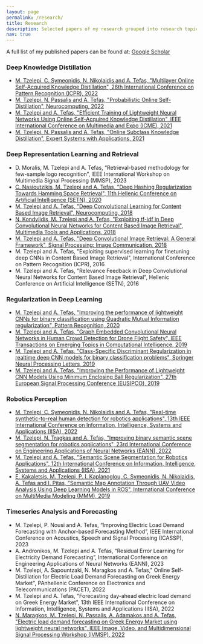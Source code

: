 ```yaml
---
layout: page
permalink: /research/
title: Research
description: Selected papers of my research grouped into research topics
nav: true
---
```


A full list of my published papers can be found at: [Google Scholar](https://scholar.google.gr/citations?user=ZMOW1K0AAAAJ&hl)
### Deep Knowledge Distillation
- <a href="https://cidl.csd.auth.gr/resources/conference_pdfs//Multilayer-Online-Self-Acquired-Knowledge-Distillation-ICPR-2022.pdf">M. Tzelepi, C. Symeonidis, N. Nikolaidis and A. Tefas, "Multilayer Online Self-Acquired Knowledge Distillation", 26th International Conference on Pattern Recognition (ICPR), 2022</a>
- <a href="https://cidl.csd.auth.gr/resources/journal_pdfs//Probabilistic%20Online%20Self%20Distillation.pdf">M. Tzelepi, N. Passalis and A. Tefas, "Probabilistic Online Self-Distillation", Neurocomputing, 2022</a>
- <a href="https://cidl.csd.auth.gr/resources/conference_pdfs//Efficient%20Online%20Subclass%20Knowledge%20Distillation%20for%20Image%20Classification.pdf">M. Tzelepi and A. Tefas, "Efficient Training of Lightweight Neural Networks Using Online Self-Acquired Knowledge Distillation", IEEE International Conference on Multimedia and Expo (ICME), 2021</a>
- <a href="https://cidl.csd.auth.gr/resources/journal_pdfs//Online%20Subclass%20Knowledge%20Distillation.pdf">M. Tzelepi, N. Passalis and A. Tefas, "Online Subclass Knowledge Distillation", Expert Systems with Applications, 2021</a>


### Deep Representation Learning and Retrieval
- D. Moralis, M. Tzelepi and A. Tefas, “Retrieval-based methodology for few-sample logo recognition”, IEEE International Workshop on Multimedia Signal Processing (MMSP), 2023
- <a href="https://cidl.csd.auth.gr/resources/conference_pdfs//E.233.pdf">C. Nasioutzikis, M. Tzelepi and A. Tefas, "Deep Hashing Regularization Towards Hamming Space Retrieval", 11th Hellenic Conference on Artificial Intelligence (SETN), 2020</a>
- <a href="https://cidl.csd.auth.gr/resources/journal_pdfs//Deep%20Convolutional%20Learning.pdf">M. Tzelepi and A. Tefas, "Deep Convolutional Learning for Content Based Image Retrieval", Neurocomputing, 2018</a>
- <a href="https://cidl.csd.auth.gr/resources/journal_pdfs//Exploiting%20tfidf%20Networks%20for%20Content%20Based%20Image%20Retrieval.pdf">N. Kondylidis, M. Tzelepi and A. Tefas, "Exploiting tf-idf in Deep Convolutional Neural Networks for Content Based Image Retrieval", Multimedia Tools and Applications, 2018</a>
- <a href="https://cidl.csd.auth.gr/resources/journal_pdfs//Deep%20Convolutional%20Image%20Retrieval%20A%20General.pdf">M. Tzelepi and A. Tefas, "Deep Convolutional Image Retrieval: A General Framework", Signal Processing: Image Communication, 2018</a>
- M. Tzelepi and A. Tefas, "Exploiting supervised learning for finetuning deep CNNs in Content Based Image Retrieval", International Conference on Pattern Recognition (ICPR), 2016
- M. Tzelepi and A. Tefas, "Relevance Feedback in Deep Convolutional Neural Networks for Content Based Image Retrieval", Hellenic Conference on Artificial Intelligence (SETN), 2016



### Regularization in Deep Learning
- <a href="https://cidl.csd.auth.gr/resources/journal_pdfs//Improving%20the%20performance%20of%20lightweight%20CNNs%20for%20binary%20classification%20using%20Quadratic%20Mutual.pdf">M. Tzelepi and A. Tefas, "Improving the performance of lightweight CNNs for binary classification using Quadratic Mutual Information regularization", Pattern Recognition, 2020</a>
- <a href="https://cidl.csd.auth.gr/resources/journal_pdfs//Tzelepi_TETCI.pdf">M. Tzelepi and A. Tefas, "Graph Embedded Convolutional Neural Networks in Human Crowd Detection for Drone Flight Safety", IEEE Transactions on Emerging Topics in Computational Intelligence, 2019</a>
- <a href="https://cidl.csd.auth.gr/resources/journal_pdfs//Tzelepi_NEPL.pdf">M. Tzelepi and A. Tefas, "Class-Specific Discriminant Regularization in realtime deep CNN models for binary classification problems", Springer Neural Processing Letters, 2019</a>
- <a href="https://cidl.csd.auth.gr/resources/conference_pdfs//Tzelepi_EUSIPCO2019.pdf">M. Tzelepi and A. Tefas, "Improving the Performance of Lightweight CNN Models Using Minimum Enclosing Ball Regularization", 27th European Signal Processing Conference (EUSIPCO), 2019</a>


### Robotics Perception
- <a href="https://cidl.csd.auth.gr/resources/conference_pdfs//Real-time%20synthetic-to-real%20human%20detection%20for%20robotics%20applications.pdf">M. Tzelepi, C. Symeonidis, N. Nikolaidis and A. Tefas, "Real-time synthetic-to-real human detection for robotics applications", 13th IEEE International Conference on Information, Intelligence, Systems and Applications (IISA), 2022</a>
- <a href="https://cidl.csd.auth.gr/resources/conference_pdfs//Improving%20binary%20semantic%20scene%20segmentation%20for%20robotics%20applications.pdf">M. Tzelepi, N. Tragkas and A. Tefas, "Improving binary semantic scene segmentation for robotics applications", 23rd International Conference on Engineering Applications of Neural Networks (EANN), 2022</a>
- <a href="https://cidl.csd.auth.gr/resources/conference_pdfs//E.249%20Tzelepi_IISA2021.pdf">M. Tzelepi and A. Tefas, "Semantic Scene Segmentation for Robotics Applications", 12th International Conference on Information, Intelligence, Systems and Applications (IISA), 2021</a>
- <a href="https://cidl.csd.auth.gr/resources/conference_pdfs//Kakaletsis_MMM.pdf">E. Kakaletsis, M. Tzelepi, P. I. Kaplanoglou, C. Symeonidis, N. Nikolaidis, A. Tefas and I. Pitas, "Semantic Map Annotation Through UAV Video Analysis Using Deep Learning Models in ROS", International Conference on MultiMedia Modeling (MMM), 2019</a>



### Timeseries Analysis and Forecasting
- M. Tzelepi, P. Nousi and A. Tefas, “Improving Electric Load Demand Forecasting with Anchor-based Forecasting Method”, IEEE International Conference on Acoustics, Speech and Signal Processing (ICASSP), 2023
- A. Andronikos, M. Tzelepi and A. Tefas, “Residual Error Learning for Electricity Demand Forecasting”, International Conference on Engineering Applications of Neural Networks (EANN), 2023
- M. Tzelepi, A. Sapountzaki, N. Maragkos and A. Tefas," Online Self-Distillation for Electric Load Demand Forecasting on Greek Energy Market", PAnhellenic Conference on Electronics and Telecommunications (PACET), 2022
- M. Tzelepi and A. Tefas, "Forecasting day-ahead electric load demand on Greek Energy Market", 13th IEEE International Conference on Information, Intelligence, Systems and Applications (IISA), 2022
- <a href="https://cidl.csd.auth.gr/resources/conference_pdfs//Electric%20load%20demand%20forecasting%20on%20Greek%20Energy%20Market%20using%20lightweight%20neural%20networks.pdf">N. Maragkos, M. Tzelepi, N. Passalis, A. Adamakos and A. Tefas, "Electric load demand forecasting on Greek Energy Market using lightweight neural networks", IEEE Image, Video, and Multidimensional Signal Processing Workshop (IVMSP), 2022</a>


